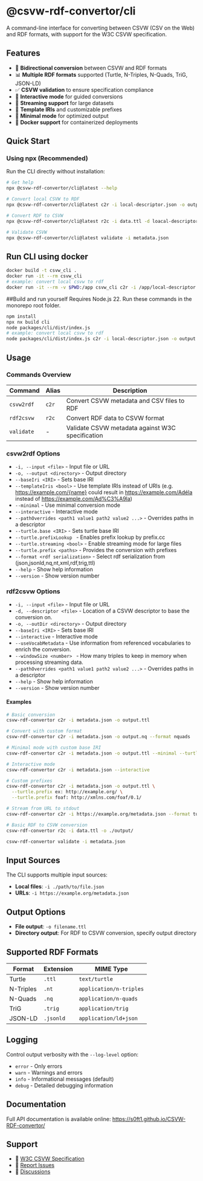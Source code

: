 # @csvw-rdf-convertor/cli

A command-line interface for converting between CSVW (CSV on the Web) and RDF formats, with support for the W3C CSVW specification.

## Features

- 🔄 **Bidirectional conversion** between CSVW and RDF formats
- 📊 **Multiple RDF formats** supported (Turtle, N-Triples, N-Quads, TriG, JSON-LD)
- ✅ **CSVW validation** to ensure specification compliance
- 🎯 **Interactive mode** for guided conversions
- 🚀 **Streaming support** for large datasets
- 🎨 **Template IRIs** and customizable prefixes
- 📝 **Minimal mode** for optimized output
- 🐳 **Docker support** for containerized deployments

## Quick Start

### Using npx (Recommended)

Run the CLI directly without installation:

```bash
# Get help
npx @csvw-rdf-convertor/cli@latest --help

# Convert local CSVW to RDF
npx @csvw-rdf-convertor/cli@latest c2r -i local-descriptor.json -o output.ttl

# Convert RDF to CSVW
npx @csvw-rdf-convertor/cli@latest r2c -i data.ttl -d loacal-descriptor.json --out outDir

# Validate CSVW
npx @csvw-rdf-convertor/cli@latest validate -i metadata.json
```

## Run CLI using docker

```bash
docker build -t csvw_cli .
docker run -it --rm csvw_cli
# example: convert local csvw to rdf
docker run -it --rm -v $PWD:/app csvw_cli c2r -i /app/local-descriptor.json -o /app/output.ttl
```

##Build and run yourself
Requires Node.js 22. Run these commands in the monorepo root folder.

```bash
npm install
npx nx build cli
node packages/cli/dist/index.js
# example: convert local csvw to rdf
node packages/cli/dist/index.js c2r -i local-descriptor.json -o output.ttl
```

## Usage

### Commands Overview

| Command    | Alias | Description                                      |
| ---------- | ----- | ------------------------------------------------ |
| `csvw2rdf` | `c2r` | Convert CSVW metadata and CSV files to RDF       |
| `rdf2csvw` | `r2c` | Convert RDF data to CSVW format                  |
| `validate` | -     | Validate CSVW metadata against W3C specification |

### csvw2rdf Options

- `-i, --input <file>` - Input file or URL
- `-o, --output <directory>` - Output directory
- `--baseIri <IRI>` - Sets base IRI
- `--templateIris <bool>` - Use template IRIs instead of URIs (e.g. https://example.com/{name} could result in https://example.com/Adéla instead of https://example.com/Ad%C3%A9la)
- `--minimal` - Use minimal conversion mode
- `--interactive` - Interactive mode
- `--pathOverrides <path1 value1 path2 value2 ...>` - Overrides paths in a descriptor
- `--turtle.base <IRI>` - Sets turtle base IRI
- `--turtle.prefixLookup ` - Enables prefix lookup by prefix.cc
- `--turtle.streaming <bool>` - Enable streaming mode for large files
- `--turtle.prefix <paths>` - Provides the conversion with prefixes
- `--format <rdf serialization>` - Select rdf serialization from (json,jsonld,nq,nt,xml,rdf,trig,ttl)
- `--help` - Show help information
- `--version` - Show version number

### rdf2csvw Options

- `-i, --input <file>` - Input file or URL
- `-d, --descriptor <file>` - Location of a CSVW descriptor to base the conversion on.
- `-o, --outDir <directory>` - Output directory
- `--baseIri <IRI>` - Sets base IRI
- `--interactive` - Interactive mode
- `--useVocabMetadata` - Use information from referenced vocabularies to enrich the conversion.
- `--windowSize <number> ` - How many triples to keep in memory when processing streaming data.
- `--pathOverrides <path1 value1 path2 value2 ...>` - Overrides paths in a descriptor
- `--help` - Show help information
- `--version` - Show version number

#### Examples

```bash
# Basic conversion
csvw-rdf-convertor c2r -i metadata.json -o output.ttl

# Convert with custom format
csvw-rdf-convertor c2r -i metadata.json -o output.nq --format nquads

# Minimal mode with custom base IRI
csvw-rdf-convertor c2r -i metadata.json -o output.ttl --minimal --turtle.base http://example.org/

# Interactive mode
csvw-rdf-convertor c2r -i metadata.json --interactive

# Custom prefixes
csvw-rdf-convertor c2r -i metadata.json -o output.ttl \
  --turtle.prefix ex: http://example.org/ \
  --turtle.prefix foaf: http://xmlns.com/foaf/0.1/

# Stream from URL to stdout
csvw-rdf-convertor c2r -i https://example.org/metadata.json --format turtle

# Basic RDF to CSVW conversion
csvw-rdf-convertor r2c -i data.ttl -o ./output/

csvw-rdf-convertor validate -i metadata.json

```

## Input Sources

The CLI supports multiple input sources:

- **Local files**: `-i ./path/to/file.json`
- **URLs**: `-i https://example.org/metadata.json`

## Output Options

- **File output**: `-o filename.ttl`
- **Directory output**: For RDF to CSVW conversion, specify output directory

## Supported RDF Formats

| Format    | Extension | MIME Type               |
| --------- | --------- | ----------------------- |
| Turtle    | `.ttl`    | `text/turtle`           |
| N-Triples | `.nt`     | `application/n-triples` |
| N-Quads   | `.nq`     | `application/n-quads`   |
| TriG      | `.trig`   | `application/trig`      |
| JSON-LD   | `.jsonld` | `application/ld+json`   |

## Logging

Control output verbosity with the `--log-level` option:

- `error` - Only errors
- `warn` - Warnings and errors
- `info` - Informational messages (default)
- `debug` - Detailed debugging information

## Documentation

Full API documentation is available online: https://s0ft1.github.io/CSVW-RDF-convertor/

## Support

- 📖 [W3C CSVW Specification](https://www.w3.org/TR/tabular-data-primer/)
- 🐛 [Report Issues](https://github.com/S0ft1/CSVW-RDF-convertor/issues)
- 💬 [Discussions](https://github.com/S0ft1/CSVW-RDF-convertor/discussions)
